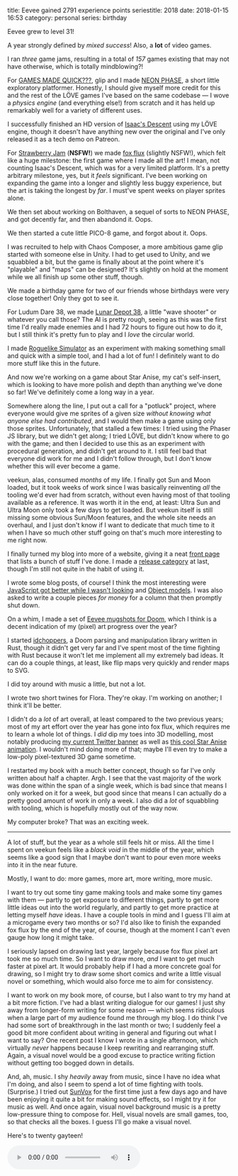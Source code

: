 title: Eevee gained 2791 experience points
seriestitle: 2018
date: 2018-01-15 16:53
category: personal
series: birthday

Eevee grew to level 31!

A year strongly defined by _mixed success_!  Also, a **lot** of video games.

<!-- more -->

I ran _three_ game jams, resulting in a total of _157_ games existing that may not have otherwise, which is totally mindblowing?!

For [GAMES MADE QUICK???](https://itch.io/jam/games-made-quick), glip and I made [NEON PHASE](https://eevee.itch.io/neon-phase), a short little exploratory platformer.  Honestly, I should give myself more credit for this and the rest of the LÖVE games I've based on the same codebase — I wove a _physics engine_ (and everything else!) from scratch and it has held up remarkably well for a variety of different uses.

I successfully finished an HD version of [Isaac's Descent](https://eevee.itch.io/isaacs-descent) using my LÖVE engine, though it doesn't have anything new over the original and I've only released it as a tech demo on Patreon.

For [Strawberry Jam](https://itch.io/jam/strawberry-jam) (**NSFW!**) we made [fox flux](https://eevee.itch.io/fox-flux) (slightly NSFW!), which felt like a huge milestone: the first game where I made all the art!  I mean, not counting Isaac's Descent, which was for a very limited platform.  It's a pretty arbitrary milestone, yes, but it _feels_ significant.  I've been working on expanding the game into a longer and slightly less buggy experience, but the art is taking the longest by _far_.  I must've spent weeks on player sprites alone.

We then set about working on Bolthaven, a sequel of sorts to NEON PHASE, and got decently far, and then abandond it.  Oops.

We then started a cute little PICO-8 game, and forgot about it.  Oops.

I was recruited to help with Chaos Composer, a more ambitious game glip started with someone else in Unity.  I had to get used to Unity, and we squabbled a bit, but the game is finally about at the point where it's "playable" and "maps" can be designed?  It's slightly on hold at the moment while we all finish up some other stuff, though.

We made a birthday game for two of our friends whose birthdays were very close together!  Only they got to see it.

For Ludum Dare 38, we made [Lunar Depot 38](https://eevee.itch.io/lunar-depot-38), a little "wave shooter" or whatever you call those?  The AI is pretty rough, seeing as this was the first time I'd really made enemies and I had 72 hours to figure out how to do it, but I still think it's pretty fun to play and I _love_ the circular world.

I made [Roguelike Simulator](https://eevee.itch.io/roguelike-simulator) as an experiment with making something small and quick with a simple tool, and I had a lot of fun!  I definitely want to do more stuff like this in the future.

And now we're working on a game about Star Anise, my cat's self-insert, which is looking to have more polish and depth than anything we've done so far!  We've definitely come a long way in a year.

Somewhere along the line, I put out a call for a "potluck" project, where everyone would give me sprites of a given size _without knowing what anyone else had contributed_, and I would then make a game using only those sprites.  Unfortunately, that stalled a few times: I tried using the Phaser JS library, but we didn't get along; I tried LÖVE, but didn't know where to go with the game; and then I decided to use this as an experiment with procedural generation, and didn't get around to it.  I still feel bad that everyone did work for me and I didn't follow through, but I don't know whether this will ever become a game.

veekun, alas, consumed _months_ of my life.  I finally got Sun and Moon loaded, but it took weeks of work since I was basically reinventing _all_ the tooling we'd ever had from scratch, without even having most of that tooling available as a reference.  It was worth it in the end, at least: Ultra Sun and Ultra Moon only took a few days to get loaded.  But veekun itself is still missing some obvious Sun/Moon features, and the whole site needs an overhaul, and I just don't know if I want to dedicate that much time to it when I have so much other stuff going on that's much more interesting to me right now.

I finally turned my blog into more of a website, giving it a neat [front page](https://eev.ee/) that lists a bunch of stuff I've done.  I made a [release category]({category}updates) at last, though I'm still not quite in the habit of using it.

I wrote some blog posts, of course!  I think the most interesting were [JavaScript got better while I wasn't looking]({filename}/2017-10-07-javascript-got-better-while-i-wasnt-looking.markdown) and [Object models]({filename}/2017-11-28-object-models.markdown).  I was also asked to write a couple pieces _for money_ for a column that then promptly shut down.

On a whim, I made a set of [Eevee mugshots for Doom]({filename}/updates/2017-11-23-eevee-mugshot-set-for-doom.markdown), which I think is a decent indication of my (pixel) art progress over the year?

I started [idchoppers](https://github.com/eevee/idchoppers), a Doom parsing and manipulation library written in Rust, though it didn't get very far and I've spent most of the time fighting with Rust because it won't let me implement all my extremely bad ideas.  It can do a couple things, at least, like flip maps very quickly and render maps to SVG.

I did toy around with music a little, but not a lot.

I wrote two short twines for Flora.  They're okay.  I'm working on another; I think it'll be better.

I didn't do a _lot_ of art overall, at least compared to the two previous years; most of my art effort over the year has gone into fox flux, which requires me to learn a whole lot of things.  I _did_ dip my toes into 3D modelling, most notably producing [my current Twitter banner](https://twitter.com/eevee) as well as [this cool Star Anise animation](https://twitter.com/eevee/status/942350121869615104).  I wouldn't mind doing more of that; maybe I'll even try to make a low-poly pixel-textured 3D game sometime.

I restarted my book with a much better concept, though so far I've only written about half a chapter.  Argh.  I see that the vast majority of the work was done within the span of a single week, which is bad since that means I only worked on it for a week, but good since that means I can actually do a pretty good amount of work in only a week.  I also did a _lot_ of squabbling with tooling, which is hopefully mostly out of the way now.

My computer broke?  That was an exciting week.

----

A lot of stuff, but the year as a whole still feels hit or miss.  All the time I spent on veekun feels like a _black void_ in the middle of the year, which seems like a good sign that I maybe don't want to pour even more weeks into it in the near future.

Mostly, I want to do: more games, more art, more writing, more music.

I want to try out some tiny game making tools and make some tiny games with them — partly to get exposure to different things, partly to get more little ideas out into the world regularly, and partly to get more practice at letting myself _have_ ideas.  I have a couple tools in mind and I guess I'll aim at a microgame every two months or so?  I'd also like to finish the expanded fox flux by the end of the year, of course, though at the moment I can't even gauge how long it might take.

I seriously lapsed on drawing last year, largely because fox flux pixel art took me so much time.  So I want to draw more, _and_ I want to get much faster at pixel art.  It would probably help if I had a more concrete goal for drawing, so I might try to draw some short comics and write a little visual novel or something, which would also force me to aim for consistency.

I want to work on my book more, of course, but I also want to try my hand at a bit more fiction.  I've had a blast writing dialogue for our games!  I just shy away from longer-form writing for some reason — which seems ridiculous when a large part of my audience found me through my blog.  I do think I've had some sort of breakthrough in the last month or two; I suddenly feel a good bit more confident about writing in general and figuring out what I want to say?  One recent post I know I wrote in a single afternoon, which virtually _never_ happens because I keep rewriting and rearranging stuff.  Again, a visual novel would be a good excuse to practice writing fiction without getting too bogged down in details.

And, ah, music.  I shy _heavily_ away from music, since I have no idea what I'm doing, and also I seem to spend a lot of time fighting with tools.  (Surprise.)  I tried out [SunVox](http://www.warmplace.ru/soft/sunvox/) for the first time just a few days ago and have been enjoying it quite a bit for making sound effects, so I might try it for music as well.  And once again, visual novel background music is a pretty low-pressure thing to compose for.  Hell, visual novels are small games, too, so that checks all the boxes.  I guess I'll go make a visual novel.

Here's to twenty gayteen!


<!-- stick this down here to keep it out of the preview -->
<audio src="/media/2012-01/levelup.ogv" controls autoplay>
